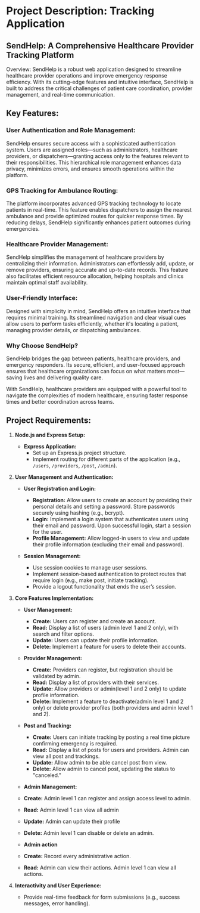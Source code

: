 # Project Description: Tracking Application

## SendHelp: A Comprehensive Healthcare Provider Tracking Platform

Overview: SendHelp is a robust web application designed to streamline healthcare provider operations and improve emergency response efficiency. With its cutting-edge features and intuitive interface, SendHelp is built to address the critical challenges of patient care coordination, provider management, and real-time communication.

## Key Features:

### User Authentication and Role Management:

SendHelp ensures secure access with a sophisticated authentication system. Users are assigned roles—such as administrators, healthcare providers, or dispatchers—granting access only to the features relevant to their responsibilities. This hierarchical role management enhances data privacy, minimizes errors, and ensures smooth operations within the platform.

### GPS Tracking for Ambulance Routing:

The platform incorporates advanced GPS tracking technology to locate patients in real-time. This feature enables dispatchers to assign the nearest ambulance and provide optimized routes for quicker response times. By reducing delays, SendHelp significantly enhances patient outcomes during emergencies.

### Healthcare Provider Management:

SendHelp simplifies the management of healthcare providers by centralizing their information. Administrators can effortlessly add, update, or remove providers, ensuring accurate and up-to-date records. This feature also facilitates efficient resource allocation, helping hospitals and clinics maintain optimal staff availability.

### User-Friendly Interface:

Designed with simplicity in mind, SendHelp offers an intuitive interface that requires minimal training. Its streamlined navigation and clear visual cues allow users to perform tasks efficiently, whether it's locating a patient, managing provider details, or dispatching ambulances.

### Why Choose SendHelp?

SendHelp bridges the gap between patients, healthcare providers, and emergency responders. Its secure, efficient, and user-focused approach ensures that healthcare organizations can focus on what matters most—saving lives and delivering quality care.

With SendHelp, healthcare providers are equipped with a powerful tool to navigate the complexities of modern healthcare, ensuring faster response times and better coordination across teams.

## **Project Requirements:**

1. **Node.js and Express Setup:**

   - **Express Application:**
     - Set up an Express.js project structure.
     - Implement routing for different parts of the application (e.g., `/users`, `/providers`, `/post`, `/admin`).

2. **User Management and Authentication:**

   - **User Registration and Login:**

     - **Registration:** Allow users to create an account by providing their personal details and setting a password. Store passwords securely using hashing (e.g., bcrypt).
     - **Login:** Implement a login system that authenticates users using their email and password. Upon successful login, start a session for the user.
     - **Profile Management:** Allow logged-in users to view and update their profile information (excluding their email and password).

   - **Session Management:**
     - Use session cookies to manage user sessions.
     - Implement session-based authentication to protect routes that require login (e.g., make post, initiate tracking).
     - Provide a logout functionality that ends the user’s session.

3. **Core Features Implementation:**

   - **User Management:**

     - **Create:** Users can register and create an account.
     - **Read:** Display a list of users (admin level 1 and 2 only), with search and filter options.
     - **Update:** Users can update their profile information.
     - **Delete:** Implement a feature for users to delete their accounts.

   - **Provider Management:**

     - **Create:** Providers can register, but registration should be validated by admin.
     - **Read:** Display a list of providers with their services.
     - **Update:** Allow providers or admin(level 1 and 2 only) to update profile information.
     - **Delete:** Implement a feature to deactivate(admin level 1 and 2 only) or delete provider profiles (both providers and admin level 1 and 2).

   - **Post and Tracking:**

     - **Create:** Users can initiate tracking by posting a real time picture confirming emergency is required.
     - **Read:** Display a list of posts for users and providers. Admin can view all post and trackings.
     - **Update:** Allow admin to be able cancel post from view.
     - **Delete:** Allow admin to cancel post, updating the status to "canceled."

   - **Admin Management:**

   - **Create:** Admin level 1 can register and assign access level to admin.
   - **Read:** Admin level 1 can view all admin
   - **Update:** Admin can update their profile
   - **Delete:** Admin level 1 can disable or delete an admin.

   - **Admin action**

   - **Create:** Record every administrative action.
   - **Read:** Admin can view their actions. Admin level 1 can view all actions.

4. **Interactivity and User Experience:**
   - Provide real-time feedback for form submissions (e.g., success messages, error handling).
